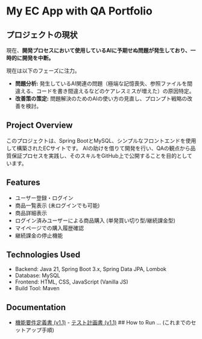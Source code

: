 # My EC App with QA Portfolio

## プロジェクトの現状
現在、**開発プロセスにおいて使用しているAIに予期せぬ問題が発生しており、一時的に開発を中断。**

現在は以下のフェーズに注力。
* **問題分析:** 発生しているAI関連の問題（極端な記憶喪失、参照ファイルを間違える、コードを書き間違えるなどのケアレスミスが増えた）の原因特定。
* **改善策の策定:** 問題解決のためのAIの使い方の見直し、プロンプト戦略の改善を検討。

## Project Overview
このプロジェクトは、Spring BootとMySQL、シンプルなフロントエンドを使用して構築されたECサイトです。
AIの助けを借りて開発を行い、QAの観点から品質保証プロセスを実践し、そのスキルをGitHub上で公開することを目的としています。

## Features
- ユーザー登録・ログイン
- 商品一覧表示 (未ログインでも可能)
- 商品詳細表示
- ログイン済みユーザーによる商品購入 (単発買い切り型/継続課金型)
- マイページでの購入履歴確認
- 継続課金の停止機能

## Technologies Used
- Backend: Java 21, Spring Boot 3.x, Spring Data JPA, Lombok
- Database: MySQL
- Frontend: HTML, CSS, JavaScript (Vanilla JS)
- Build Tool: Maven

## Documentation
- [機能要件定義書 (v1.1)](docs/EC%E3%82%B5%E3%82%A4%E3%83%88%E6%A9%9F%E8%83%BD%E8%A6%81%E4%BB%B6%E5%AE%9A%E7%BE%A9%E6%9B%B8%20(%E3%83%90%E3%83%BC%E3%82%B8%E3%83%A7%E3%83%B3%201.1).txt) - [テスト計画書 (v1.1)](docs/%E3%83%86%E3%82%B9%E3%83%88%E8%A8%88%E7%94%BB%E6%9B%B8%EF%BC%88%E3%83%90%E3%83%BC%E3%82%B8%E3%83%A7%E3%83%B31.1%EF%BC%89.txt) ## How to Run
... (これまでのセットアップ手順)
